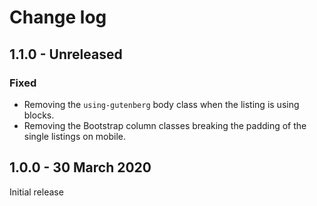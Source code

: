 # Change log

## 1.1.0 - Unreleased

### Fixed
- Removing the `using-gutenberg` body class when the listing is using blocks.
- Removing the Bootstrap column classes breaking the padding of the single listings on mobile.

## 1.0.0 - 30 March 2020
Initial release
